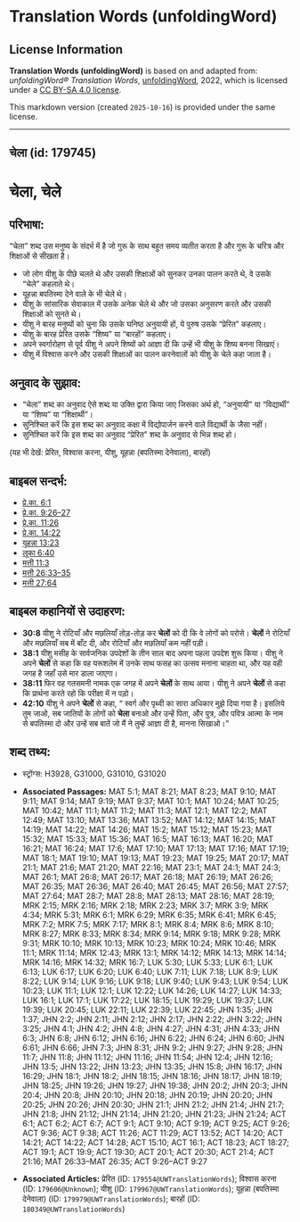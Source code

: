 # Translation Words (unfoldingWord)

## License Information

**Translation Words (unfoldingWord)** is based on and adapted from: _unfoldingWord® Translation Words_, [unfoldingWord](https://unfoldingword.org/utw), 2022, which is licensed under a [CC BY-SA 4.0 license](https://creativecommons.org/licenses/by-sa/4.0/legalcode.en).

This markdown version (created `2025-10-16`) is provided under the same license.



--------------------------------

## चेला (id: 179745)

चेला, चेले
==========

परिभाषा:
--------

“चेला” शब्द उस मनुष्य के संदर्भ में है जो गुरू के साथ बहुत समय व्यतीत करता है और गुरू के चरित्र और शिक्षाओं से सीखता है।

* जो लोग यीशु के पीछे चलते थे और उसकी शिक्षाओं को सुनकर उनका पालन करते थे, वे उसके “चेले” कहलाते थे।
* यूहन्ना बपतिस्मा देने वाले के भी चेले थे।
* यीशु के सांसारिक सेवाकाल में उसके अनेक चेले थे और जो उसका अनुसरण करते और उसकी शिक्षाओं को सुनते थे।
* यीशु ने बारह मनुष्यों को चुना कि उसके घनिष्ठ अनुयायी हों, ये पुरुष उसके “प्रेरित” कहलाए।
* यीशु के बारह प्रेरित उसके “शिष्य” या “बारहों” कहलाए।
* अपने स्वर्गारोहण से पूर्व यीशु ने अपने शिष्यों को आज्ञा दी कि उन्हें भी यीशु के शिष्य बनना सिखाएं।
* यीशु में विश्वास करने और उसकी शिक्षाओं का पालन करनेवालों को यीशु के चेले कहा जाता है।

अनुवाद के सुझाव:
----------------

* “चेला” शब्द का अनुवाद ऐसे शब्द या उक्ति द्वारा किया जाए जिसका अर्थ हो, “अनुयायी” या “विद्यार्थी” या “शिष्य” या “शिक्षार्थी”।
* सुनिश्चित करें कि इस शब्द का अनुवाद कक्षा में विद्योपार्जन करने वाले विद्यार्थी के जैसा नहीं।
* सुनिश्चित करें कि इस शब्द का अनुवाद “प्रेरित” शब्द के अनुवाद से भिन्न शब्द हो।

(यह भी देखें: प्रेरित, विश्वास करना, यीशु, यूहन्ना (बपतिस्मा देनेवाला), बारहों)

बाइबल सन्दर्भ:
--------------

* [प्रे.का. 6:1](https://ref.ly/Acts6:1)
* [प्रे.का. 9:26–27](https://ref.ly/Acts9:26-Acts9:27)
* [प्रे.का. 11:26](https://ref.ly/Acts11:26)
* [प्रे.का. 14:22](https://ref.ly/Acts14:22)
* [यूहन्ना 13:23](https://ref.ly/John13:23)
* [लूका 6:40](https://ref.ly/Luke6:40)
* [मत्ती 11:3](https://ref.ly/Matt11:3)
* [मत्ती 26:33–35](https://ref.ly/Matt26:33-Matt26:35)
* [मत्ती 27:64](https://ref.ly/Matt27:64)

बाइबल कहानियों से उदाहरण:
-------------------------

* **30:8** यीशु ने रोटियाँ और मछलियाँ तोड़\-तोड़ कर **चेलों** को दी कि वे लोगों को परोसे। **चेलों** ने रोटियाँ और मछलियाँ सब में बाँट दी, और रोटियाँ और मछलियाँ कम नहीं पड़ी।
* **38:1** यीशु मसीह के सार्वजनिक उपदेशों के तीन साल बाद अपना पहला उपदेश शुरू किया। यीशु ने अपने **चेलों** से कहा कि वह यरूशलेम में उनके साथ फसह का उत्सव मनाना चाहता था, और यह वही जगह है जहाँ उसे मार डाला जाएगा।
* **38:11** फिर वह गतसमनी नामक एक जगह में अपने **चेलों** के साथ आया। यीशु ने अपने **चेलों** से कहा कि प्रार्थना करते रहो कि परीक्षा में न पड़ो।
* **42:10** यीशु ने अपने **चेलों** से कहा, “ स्वर्ग और पृथ्वी का सारा अधिकार मुझे दिया गया है। इसलिये तुम जाओ, सब जातियों के लोगों को **चेला** बनाओ और उन्हें पिता, और पुत्र, और पवित्र आत्मा के नाम से बपतिस्मा दो और उन्हें सब बातें जो मैं ने तुम्हें आज्ञा दी है, मानना सिखाओ।”

शब्द तथ्य:
----------

* स्ट्रोंग्स: H3928, G31000, G31010, G31020

* **Associated Passages:** MAT 5:1; MAT 8:21; MAT 8:23; MAT 9:10; MAT 9:11; MAT 9:14; MAT 9:19; MAT 9:37; MAT 10:1; MAT 10:24; MAT 10:25; MAT 10:42; MAT 11:1; MAT 11:2; MAT 11:3; MAT 12:1; MAT 12:2; MAT 12:49; MAT 13:10; MAT 13:36; MAT 13:52; MAT 14:12; MAT 14:15; MAT 14:19; MAT 14:22; MAT 14:26; MAT 15:2; MAT 15:12; MAT 15:23; MAT 15:32; MAT 15:33; MAT 15:36; MAT 16:5; MAT 16:13; MAT 16:20; MAT 16:21; MAT 16:24; MAT 17:6; MAT 17:10; MAT 17:13; MAT 17:16; MAT 17:19; MAT 18:1; MAT 19:10; MAT 19:13; MAT 19:23; MAT 19:25; MAT 20:17; MAT 21:1; MAT 21:6; MAT 21:20; MAT 22:16; MAT 23:1; MAT 24:1; MAT 24:3; MAT 26:1; MAT 26:8; MAT 26:17; MAT 26:18; MAT 26:19; MAT 26:26; MAT 26:35; MAT 26:36; MAT 26:40; MAT 26:45; MAT 26:56; MAT 27:57; MAT 27:64; MAT 28:7; MAT 28:8; MAT 28:13; MAT 28:16; MAT 28:19; MRK 2:15; MRK 2:16; MRK 2:18; MRK 2:23; MRK 3:7; MRK 3:9; MRK 4:34; MRK 5:31; MRK 6:1; MRK 6:29; MRK 6:35; MRK 6:41; MRK 6:45; MRK 7:2; MRK 7:5; MRK 7:17; MRK 8:1; MRK 8:4; MRK 8:6; MRK 8:10; MRK 8:27; MRK 8:33; MRK 8:34; MRK 9:14; MRK 9:18; MRK 9:28; MRK 9:31; MRK 10:10; MRK 10:13; MRK 10:23; MRK 10:24; MRK 10:46; MRK 11:1; MRK 11:14; MRK 12:43; MRK 13:1; MRK 14:12; MRK 14:13; MRK 14:14; MRK 14:16; MRK 14:32; MRK 16:7; LUK 5:30; LUK 5:33; LUK 6:1; LUK 6:13; LUK 6:17; LUK 6:20; LUK 6:40; LUK 7:11; LUK 7:18; LUK 8:9; LUK 8:22; LUK 9:14; LUK 9:16; LUK 9:18; LUK 9:40; LUK 9:43; LUK 9:54; LUK 10:23; LUK 11:1; LUK 12:1; LUK 12:22; LUK 14:26; LUK 14:27; LUK 14:33; LUK 16:1; LUK 17:1; LUK 17:22; LUK 18:15; LUK 19:29; LUK 19:37; LUK 19:39; LUK 20:45; LUK 22:11; LUK 22:39; LUK 22:45; JHN 1:35; JHN 1:37; JHN 2:2; JHN 2:11; JHN 2:12; JHN 2:17; JHN 2:22; JHN 3:22; JHN 3:25; JHN 4:1; JHN 4:2; JHN 4:8; JHN 4:27; JHN 4:31; JHN 4:33; JHN 6:3; JHN 6:8; JHN 6:12; JHN 6:16; JHN 6:22; JHN 6:24; JHN 6:60; JHN 6:61; JHN 6:66; JHN 7:3; JHN 8:31; JHN 9:2; JHN 9:27; JHN 9:28; JHN 11:7; JHN 11:8; JHN 11:12; JHN 11:16; JHN 11:54; JHN 12:4; JHN 12:16; JHN 13:5; JHN 13:22; JHN 13:23; JHN 13:35; JHN 15:8; JHN 16:17; JHN 16:29; JHN 18:1; JHN 18:2; JHN 18:15; JHN 18:16; JHN 18:17; JHN 18:19; JHN 18:25; JHN 19:26; JHN 19:27; JHN 19:38; JHN 20:2; JHN 20:3; JHN 20:4; JHN 20:8; JHN 20:10; JHN 20:18; JHN 20:19; JHN 20:20; JHN 20:25; JHN 20:26; JHN 20:30; JHN 21:1; JHN 21:2; JHN 21:4; JHN 21:7; JHN 21:8; JHN 21:12; JHN 21:14; JHN 21:20; JHN 21:23; JHN 21:24; ACT 6:1; ACT 6:2; ACT 6:7; ACT 9:1; ACT 9:10; ACT 9:19; ACT 9:25; ACT 9:26; ACT 9:36; ACT 9:38; ACT 11:26; ACT 11:29; ACT 13:52; ACT 14:20; ACT 14:21; ACT 14:22; ACT 14:28; ACT 15:10; ACT 16:1; ACT 18:23; ACT 18:27; ACT 19:1; ACT 19:9; ACT 19:30; ACT 20:1; ACT 20:30; ACT 21:4; ACT 21:16; MAT 26:33–MAT 26:35; ACT 9:26–ACT 9:27
* **Associated Articles:** प्रेरित (ID: `179554@UWTranslationWords`); विश्वास करना (ID: `179606@Unknown`); यीशु (ID: `179967@UWTranslationWords`); यूहन्ना (बपतिस्मा देनेवाला) (ID: `179979@UWTranslationWords`); बारहों (ID: `180349@UWTranslationWords`)

